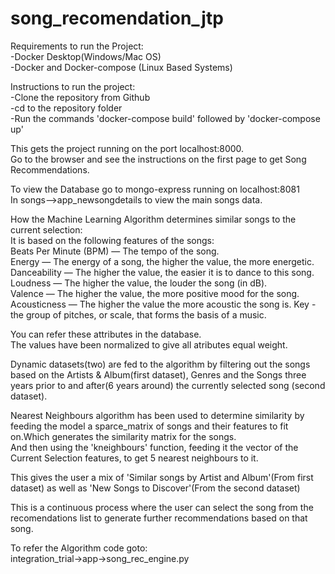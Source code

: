 # song_recomendation_jtp
Requirements to run the Project:  
  -Docker Desktop(Windows/Mac OS)  
  -Docker and Docker-compose (Linux Based Systems)  
  
Instructions to run the project:  
  -Clone the repository from Github  
  -cd to the repository folder  
  -Run the commands 'docker-compose build' followed by 'docker-compose up'  
  
This gets the project running on the port localhost:8000.   
Go to the browser and see the instructions on the first page to get Song Recommendations.     
  
To view the Database go to mongo-express running on localhost:8081  
In songs-->app_newsongdetails to view the main songs data.  


How the Machine Learning Algorithm determines similar songs to the current selection:  
  It is based on the following features of the songs:  
    Beats Per Minute (BPM) — The tempo of the song.  
    Energy — The energy of a song, the higher the value, the more energetic.  
    Danceability — The higher the value, the easier it is to dance to this song.  
    Loudness — The higher the value, the louder the song (in dB).  
    Valence — The higher the value, the more positive mood for the song.  
    Acousticness — The higher the value the more acoustic the song is.
    Key - the group of pitches, or scale, that forms the basis of a music.  
  
  You can refer these attributes in the database.  
  The values have been normalized to give all atributes equal weight.
  
  Dynamic datasets(two) are fed to the algorithm by filtering out the songs based on the Artists & Album(first dataset), Genres and the Songs three years prior to and after(6 years around) the currently selected song (second dataset).  
    
  Nearest Neighbours algorithm has been used to determine similarity by feeding the model a sparce_matrix of songs and their features to fit on.Which generates the similarity matrix for the songs.  
  And then using the 'kneighbours' function, feeding it the vector of the Current Selection features, to get 5 nearest neighbours to it.  
  
  This gives the user a mix of 'Similar songs by Artist and Album'(From first dataset) as well as 'New Songs to Discover'(From the second dataset)    
    
  This is a continuous process where the user can select the song from the recomendations list to generate further recommendations based on that song.  
  
  To refer the Algorithm code goto:    
  integration_trial->app->song_rec_engine.py  
  
  
